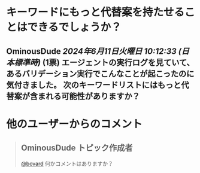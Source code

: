 # キーワードにもっと代替案を持たせることはできるでしょうか？
**OminousDude** *2024年6月11日火曜日 10:12:33 (日本標準時)* (1票)
エージェントの実行ログを見ていて、あるバリデーション実行でこんなことが起こったのに気付きました。
次のキーワードリストにはもっと代替案が含まれる可能性がありますか？
---
 # 他のユーザーからのコメント
> ## OminousDude トピック作成者
> 
> [@bovard](https://www.kaggle.com/bovard) 何かコメントはありますか？
> 
>
